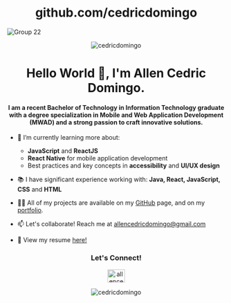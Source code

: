 <h1 align="center">github.com/cedricdomingo</h1>

![Group 22](https://user-images.githubusercontent.com/81552207/208017111-6453b2d1-05af-44bc-bcb6-fae085b222c4.png)

<p align="center"> <img src="https://komarev.com/ghpvc/?username=cedricdomingo&label=Profile%20views&color=0e75b6&style=flat" alt="cedricdomingo" /> </p>

<h1 align="center">Hello World 👋, I'm Allen Cedric Domingo.</h1>
<h4 align="center"> I am a recent Bachelor of Technology in Information Technology graduate with a degree specialization in Mobile and Web Application Development (MWAD) and a strong passion to craft innovative solutions.</h4>

- 🌱 I’m currently learning more about:
  * **JavaScript** and **ReactJS**
  * **React Native** for mobile application development
  * Best practices and key concepts in **accessibility** and **UI/UX design**

- 📚 I have significant experience working with: **Java, React, JavaScript, CSS** and **HTML**
- 👨‍💻 All of my projects are available on my [GitHub](https://github.com/cedricdomingo) page, and on my [portfolio](https://cedricdomingo.vercel.app).
- 📫 Let's collaborate! Reach me at [allencedricdomingo@gmail.com](mailto:allencedricdomingo@gmail.com)
- 📄 View my resume [here!](https://cedricdomingo.vercel.app/resume/resume.pdf)

<h3 align="center">Let's Connect!</h3>
<p align="center">
<a href="https://linkedin.com/in/allencedricdomingo" target="blank">
 <img src="https://raw.githubusercontent.com/rahuldkjain/github-profile-readme-generator/master/src/images/icons/Social/linked-in-alt.svg" alt="allencedricdomingo" height="30" width="40" /></a>
</p>

<p align="center"><img align="center" src="https://github-readme-stats.vercel.app/api/top-langs?username=cedricdomingo&show_icons=true&locale=en&layout=compact" alt="cedricdomingo" /></p>


